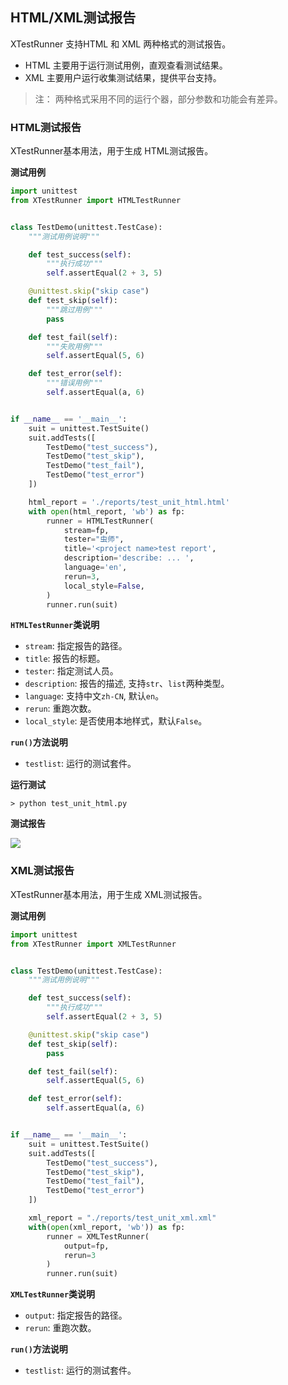 ## HTML/XML测试报告

XTestRunner 支持HTML 和 XML 两种格式的测试报告。

* HTML 主要用于运行测试用例，直观查看测试结果。
* XML 主要用户运行收集测试结果，提供平台支持。

> 注： 两种格式采用不同的运行个器，部分参数和功能会有差异。

### HTML测试报告

XTestRunner基本用法，用于生成 HTML测试报告。

__测试用例__

```python
import unittest
from XTestRunner import HTMLTestRunner


class TestDemo(unittest.TestCase):
    """测试用例说明"""

    def test_success(self):
        """执行成功"""
        self.assertEqual(2 + 3, 5)

    @unittest.skip("skip case")
    def test_skip(self):
        """跳过用例"""
        pass

    def test_fail(self):
        """失败用例"""
        self.assertEqual(5, 6)

    def test_error(self):
        """错误用例"""
        self.assertEqual(a, 6)


if __name__ == '__main__':
    suit = unittest.TestSuite()
    suit.addTests([
        TestDemo("test_success"),
        TestDemo("test_skip"),
        TestDemo("test_fail"),
        TestDemo("test_error")
    ])

    html_report = './reports/test_unit_html.html'
    with open(html_report, 'wb') as fp:
        runner = HTMLTestRunner(
            stream=fp,
            tester="虫师",
            title='<project name>test report',
            description='describe: ... ',
            language='en',
            rerun=3,
            local_style=False,
        )
        runner.run(suit)

```

__`HTMLTestRunner`类说明__

* `stream`: 指定报告的路径。
* `title`: 报告的标题。
* `tester`: 指定测试人员。
* `description`: 报告的描述, 支持`str`、`list`两种类型。
* `language`: 支持中文`zh-CN`, 默认`en`。
* `rerun`: 重跑次数。
* `local_style`: 是否使用本地样式，默认`False`。

__`run()`方法说明__

* `testlist`: 运行的测试套件。

__运行测试__

```shell
> python test_unit_html.py
```

__测试报告__

![](../img/test_html_report.png)

### XML测试报告

XTestRunner基本用法，用于生成 XML测试报告。

__测试用例__

```python
import unittest
from XTestRunner import XMLTestRunner


class TestDemo(unittest.TestCase):
    """测试用例说明"""

    def test_success(self):
        """执行成功"""
        self.assertEqual(2 + 3, 5)

    @unittest.skip("skip case")
    def test_skip(self):
        pass

    def test_fail(self):
        self.assertEqual(5, 6)

    def test_error(self):
        self.assertEqual(a, 6)


if __name__ == '__main__':
    suit = unittest.TestSuite()
    suit.addTests([
        TestDemo("test_success"),
        TestDemo("test_skip"),
        TestDemo("test_fail"),
        TestDemo("test_error")
    ])

    xml_report = "./reports/test_unit_xml.xml"
    with(open(xml_report, 'wb')) as fp:
        runner = XMLTestRunner(
            output=fp,
            rerun=3
        )
        runner.run(suit)
```

__`XMLTestRunner`类说明__

* `output`: 指定报告的路径。
* `rerun`: 重跑次数。

__`run()`方法说明__

* `testlist`: 运行的测试套件。


